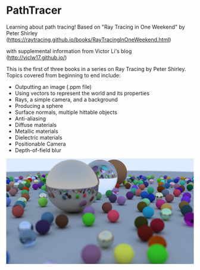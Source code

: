 # PathTracer
Learning about path tracing! Based on "Ray Tracing in One Weekend" by Peter Shirley
(https://raytracing.github.io/books/RayTracingInOneWeekend.html)

with supplemental information from Victor Li's blog 
(http://viclw17.github.io/)


This is the first of three books in a series on Ray Tracing by Peter Shirley. Topics covered from beginning to end include:

- Outputting an image (.ppm file)
- Using vectors to represent the world and its properties
- Rays, a simple camera, and a background
- Producing a sphere
- Surface normals, multiple hittable objects
- Anti-aliasing
- Diffuse materials
- Metallic materials
- Dielectric materials
- Positionable Camera
- Depth-of-field blur

![Final output image](PathTracer/reference/finishedProduct.png)
